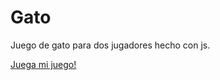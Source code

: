 # Gato
Juego de gato para dos jugadores hecho con js.

[Juega mi juego!](https://luisband.github.io/Gato/)
